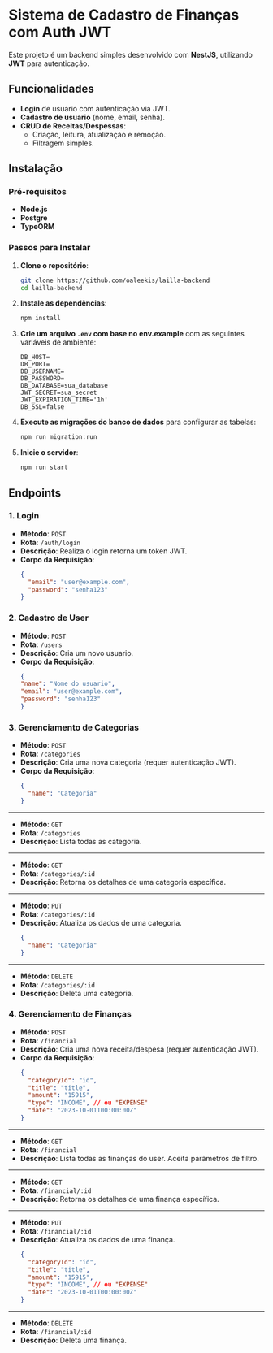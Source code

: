 # Sistema de Cadastro de Finanças com Auth JWT

Este projeto é um backend simples desenvolvido com **NestJS**, utilizando **JWT** para autenticação. 

## Funcionalidades

- **Login** de usuario com autenticação via JWT.
- **Cadastro de usuario** (nome, email, senha).
- **CRUD de Receitas/Despessas**:
  - Criação, leitura, atualização e remoção.
  - Filtragem simples.

## Instalação

### Pré-requisitos

- **Node.js**
- **Postgre**
- **TypeORM**

### Passos para Instalar

1. **Clone o repositório**:
    ```bash
    git clone https://github.com/oaleekis/lailla-backend
    cd lailla-backend
    ```

2. **Instale as dependências**:
    ```bash
    npm install
    ```

3. **Crie um arquivo `.env` com base no env.example** com as seguintes variáveis de ambiente:
    ```env
    DB_HOST=
    DB_PORT=
    DB_USERNAME=
    DB_PASSWORD=
    DB_DATABASE=sua_database
    JWT_SECRET=sua_secret
    JWT_EXPIRATION_TIME='1h'
    DB_SSL=false
    ```


4. **Execute as migrações do banco de dados** para configurar as tabelas:
    ```bash
    npm run migration:run
    ```

5. **Inicie o servidor**:
    ```bash
    npm run start
    ```

## Endpoints

### 1. **Login**
- **Método**: `POST`
- **Rota**: `/auth/login`
- **Descrição**: Realiza o login retorna um token JWT.
- **Corpo da Requisição**:
  ```json
  {
    "email": "user@example.com",
    "password": "senha123"
  }

### 2. **Cadastro de User**
- **Método**: `POST`
- **Rota**: `/users`
- **Descrição**: Cria um novo usuario.
- **Corpo da Requisição**:
  ```json
  {
  "name": "Nome do usuario",
  "email": "user@example.com",
  "password": "senha123"
  }

### 3. **Gerenciamento de Categorias**

- **Método**: `POST`
- **Rota**: `/categories`
- **Descrição**: Cria uma nova categoria (requer autenticação JWT).
- **Corpo da Requisição**:
  ```json
  {
    "name": "Categoria"
  }

---

- **Método**: `GET`
- **Rota**: `/categories`
- **Descrição**: Lista todas as categoria.

---

- **Método**: `GET`
- **Rota**: `/categories/:id`
- **Descrição**: Retorna os detalhes de uma categoria específica.

---

- **Método**: `PUT`
- **Rota**: `/categories/:id`
- **Descrição**: Atualiza os dados de uma categoria.
  ```json
  {
    "name": "Categoria"
  }

---

- **Método**: `DELETE`
- **Rota**: `/categories/:id`
- **Descrição**: Deleta uma categoria.


### 4. **Gerenciamento de Finanças**
- **Método**: `POST`
- **Rota**: `/financial`
- **Descrição**: Cria uma nova receita/despesa (requer autenticação JWT).
- **Corpo da Requisição**:
  ```json
  {
    "categoryId": "id",
    "title": "title",
    "amount": "15915",
    "type": "INCOME", // ou "EXPENSE"
    "date": "2023-10-01T00:00:00Z"
  }

---

- **Método**: `GET`
- **Rota**: `/financial`
- **Descrição**: Lista todas as finanças do user. Aceita parâmetros de filtro.

---

- **Método**: `GET`
- **Rota**: `/financial/:id`
- **Descrição**: Retorna os detalhes de uma finança específica.

---

- **Método**: `PUT`
- **Rota**: `/financial/:id`
- **Descrição**: Atualiza os dados de uma finança.
  ```json
  {
    "categoryId": "id",
    "title": "title",
    "amount": "15915",
    "type": "INCOME", // ou "EXPENSE"
    "date": "2023-10-01T00:00:00Z"
  }

---

- **Método**: `DELETE`
- **Rota**: `/financial/:id`
- **Descrição**: Deleta uma finança.
